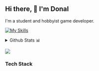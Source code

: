 ## Hi there, 👋 I'm Donal

I'm a student and hobbyist game developer. 

[![My Skills](https://skillicons.dev/icons?i=rust,bevy,blender,bootstrap,c,cpp,js,nodejs,postman,pug,vue,python,c#,,html,css,bash,docker,neovim,java,kubernetes,linux,arch)](https://skillicons.dev)

<details>
  <summary>Github Stats 📊</summary>
  
[![Donal's GitHub stats](https://github-readme-stats-lime-ten-26.vercel.app/api?username=donalshortt&show_icons=true&theme=transparent)](https://github.com/donalshortt/github-readme-stats)

[![Top Langs](https://github-readme-stats-lime-ten-26.vercel.app/api/top-langs/?username=donalshortt&theme=transparent)](https://github.com/donalshortt/github-readme-stats)

</details>

[![](https://visitcount.itsvg.in/api?id=DonalShortt&label=Profile%20Views&color=6&icon=3&pretty=false)](https://visitcount.itsvg.in)

### Tech Stack


